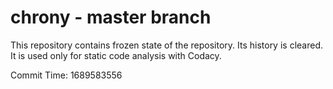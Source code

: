 # chrony - master branch

This repository contains frozen state of the repository.
Its history is cleared. It is used only for static code
analysis with Codacy.

Commit Time: 1689583556
